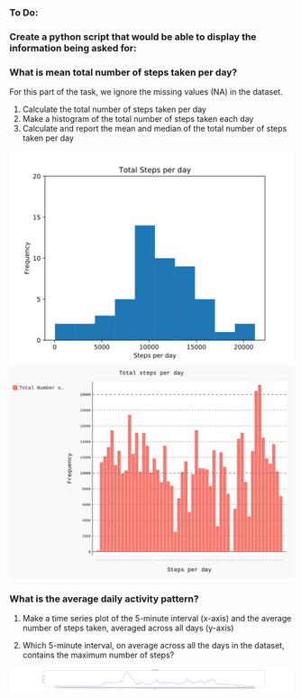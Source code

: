 ### To Do:
### Create a python script that would be able to display the information being asked for: 
### What is mean total number of steps taken per day?
For this part of the task, we ignore the missing values (NA) in the dataset.
1. Calculate the total number of steps taken per day
2. Make a histogram of the total number of steps taken each day
3. Calculate and report the mean and median of the total number of steps taken per day

<img src="figure1-version1.svg" alt="first case result version 1">
<img src="figure1-version2.svg" alt="first case result version 2">



### What is the average daily activity pattern?

1. Make a time series plot of the 5-minute interval (x-axis) and the average number of steps taken, averaged across all days (y-axis)

2. Which 5-minute interval, on average across all the days in the dataset, contains the maximum number of steps?
<img src="figure2.svg" alt="second case result">